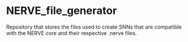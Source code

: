 # NERVE_file_generator
Repository that stores the files used to create SNNs that are compatible with the NERVE core and their respective .nerve files. 

